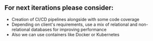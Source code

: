 ## For next iterations please consider:

- Creation of CI/CD pipelines alongside with some code coverage
- Depending on client's requirements, use a mix of relational and non-relational databases for improving performance
- Also we can use containers like Docker or Kubernetes
